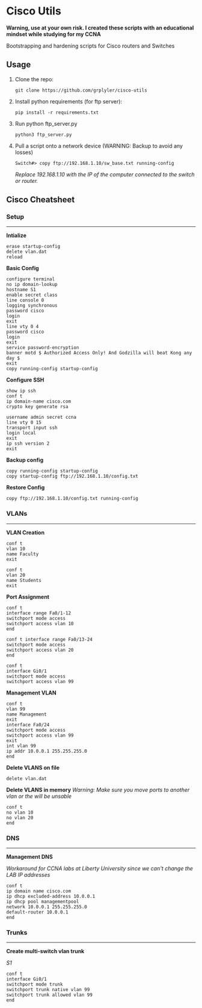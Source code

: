 # Cisco Utils

**Warning, use at your own risk. I created these scripts with an educational mindset while studying for my CCNA**

Bootstrapping and hardening scripts for Cisco routers and Switches

## Usage

1. Clone the repo: 

    ```
    git clone https://github.com/grplyler/cisco-utils
    ```
    
2. Install python requirements (for ftp server):

    ```
    pip install -r requirements.txt
    ```
    
3. Run python ftp_server.py

    ```
    python3 ftp_server.py
    ```
    
4. Pull a script onto a network device (WARNING: Backup to avoid any losses)

    ```
    Switch#> copy ftp://192.168.1.10/sw_base.txt running-config
    ```
    
    *Replace 192.168.1.10 with the IP of the computer connected to the switch or router.*
    
## Cisco Cheatsheet

### Setup
---

**Intialize**

```
erase startup-config
delete vlan.dat
reload
```

**Basic Config**

```
configure terminal
no ip domain-lookup
hostname S1
enable secret class
line console 0
logging synchronous
password cisco
login
exit
line vty 0 4
password cisco
login
exit
service password-encryption
banner motd $ Authorized Access Only! And Godzilla will beat Kong any day $
exit
copy running-config startup-config
```

**Configure SSH**

```
show ip ssh
conf t
ip domain-name cisco.com
crypto key generate rsa

username admin secret ccna
line vty 0 15
transport input ssh
login local
exit
ip ssh version 2
exit
```

**Backup config**
```
copy running-config startup-config
copy startup-config ftp://192.168.1.10/config.txt
```

**Restore Config**
```
copy ftp://192.168.1.10/config.txt running-config
```



### VLANs
---

**VLAN Creation**

```
conf t
vlan 10
name Faculty
exit
```

```
conf t
vlan 20
name Students
exit
```

**Port Assignment**

```
conf t
interface range Fa0/1-12
switchport mode access
switchport access vlan 10
end
```

```
conf t interface range Fa0/13-24
switchport mode access
switchport access vlan 20
end
```

```
conf t
interface Gi0/1
switchport mode access
switchport access vlan 99
```

**Management VLAN**

```
conf t
vlan 99
name Management
exit
interface Fa0/24
switchport mode access
switchport access vlan 99
exit
int vlan 99
ip addr 10.0.0.1 255.255.255.0
end
```

**Delete VLANS on file**

```
delete vlan.dat
```

**Delete VLANS in memory**
*Warning: Make sure you move ports to another vlan or the will be unsable*

```
conf t
no vlan 10
no vlan 20
end
```

### DNS
---

**Management DNS**

*Workaround for CCNA labs at Liberty University since we can't change the LAB IP addresses*

```
conf t
ip domain name cisco.com
ip dhcp excluded-address 10.0.0.1
ip dhcp pool managementpool
network 10.0.0.1 255.255.255.0
default-router 10.0.0.1
end
```

### Trunks
---

**Create multi-switch vlan trunk**

*S1*
```
conf t
interface Gi0/1
switchport mode trunk
switchport trunk native vlan 99
switchport trunk allowed vlan 99
end
```

